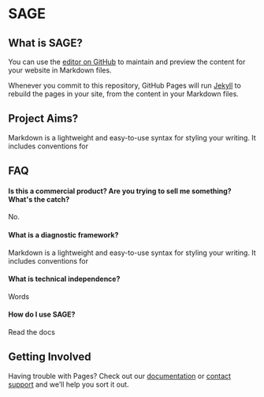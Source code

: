 # SAGE 
## What is SAGE?

You can use the [editor on GitHub](https://github.com/open-security-nz/sage/edit/master/README.md) to maintain and preview the content for your website in Markdown files.

Whenever you commit to this repository, GitHub Pages will run [Jekyll](https://jekyllrb.com/) to rebuild the pages in your site, from the content in your Markdown files.

## Project Aims?

Markdown is a lightweight and easy-to-use syntax for styling your writing. It includes conventions for

## FAQ

#### Is this a commercial product? Are you trying to sell me something? What's the catch?

No.

#### What is a diagnostic framework?

Markdown is a lightweight and easy-to-use syntax for styling your writing. It includes conventions for

#### What is technical independence?

Words

#### How do I use SAGE?

Read the docs


## Getting Involved

Having trouble with Pages? Check out our [documentation](https://help.github.com/categories/github-pages-basics/) or [contact support](https://github.com/contact) and we’ll help you sort it out.
